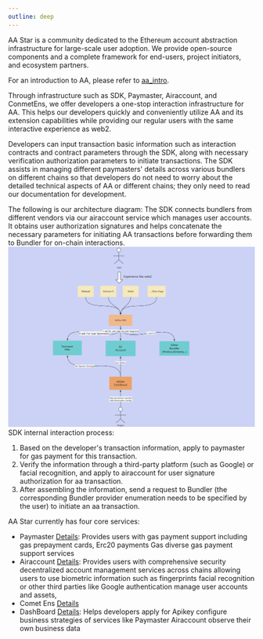 ```yaml
---
outline: deep
---
```



AA Star is a community dedicated to the Ethereum account abstraction infrastructure for large-scale user adoption. We provide open-source components and a complete framework for end-users, project initiators, and ecosystem partners.

For an introduction to AA, please refer to [aa_intro](aa_intro.md).

Through infrastructure such as SDK, Paymaster, Airaccount, and ConmetEns, we offer developers a one-stop interaction infrastructure for AA. This helps our developers quickly and conveniently utilize AA and its extension capabilities while providing our regular users with the same interactive experience as web2.

Developers can input transaction basic information such as interaction contracts and contract parameters through the SDK, along with necessary verification authorization parameters to initiate transactions. The SDK assists in managing different paymasters' details across various bundlers on different chains so that developers do not need to worry about the detailed technical aspects of AA or different chains; they only need to read our documentation for development.

The following is our architecture diagram: The SDK connects bundlers from different vendors via our airaccount service which manages user accounts. It obtains user authorization signatures and helps concatenate the necessary parameters for initiating AA transactions before forwarding them to Bundler for on-chain interactions.
![alt text](../../public/image/aastr_architecture.png)
SDK internal interaction process:
1. Based on the developer's transaction information, apply to paymaster for gas payment for this transaction.
2. Verify the information through a third-party platform (such as Google) or facial recognition, and apply to airaccount for user signature authorization for aa transaction.
3. After assembling the information, send a request to Bundler (the corresponding Bundler provider enumeration needs to be specified by the user) to initiate an aa transaction.

AA Star currently has four core services:
* Paymaster [Details](../paymaster/overview.md): Provides users with gas payment support including gas prepayment cards, Erc20 payments Gas diverse gas payment support services
* Airaccount [Details](../airaccount/overview.md): Provides users with comprehensive security decentralized account management services across chains allowing users to use biometric information such as fingerprints facial recognition or other third parties like Google authentication manage user accounts and assets,
* Comet Ens [Details](../ens/overview.md)
* DashBoard [Details](../dashboard/overview.md): Helps developers apply for Apikey configure business strategies of services like Paymaster Airaccount observe their own business data